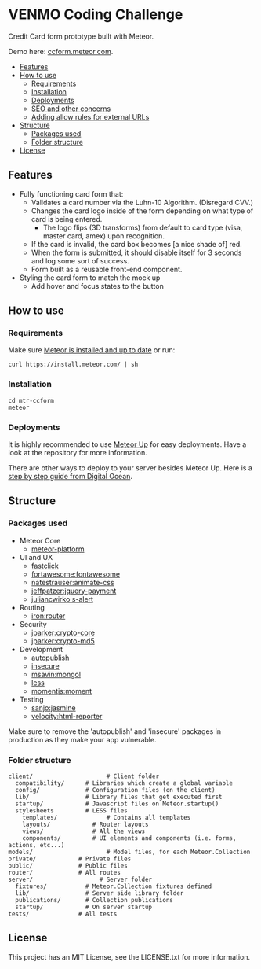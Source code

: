 # VENMO Coding Challenge

Credit Card form prototype built with Meteor.

Demo here: [ccform.meteor.com](http://ccform.meteor.com).

<!-- toc -->

* [Features](#features)
* [How to use](#how-to-use)
  * [Requirements](#requirements)
  * [Installation](#installation)
  * [Deployments](#deployments)
  * [SEO and other concerns](#seo-and-other-concerns)
  * [Adding allow rules for external URLs](#adding-allow-rules-for-external-urls)
* [Structure](#structure)
  * [Packages used](#packages-used)
  * [Folder structure](#folder-structure)
* [License](#license)

<!-- toc stop -->

## Features

* Fully functioning card form that:
  * Validates a card number via the Luhn-10 Algorithm. (Disregard CVV.)
  * Changes the card logo inside of the form depending on what type of card is being entered.
    * The logo flips (3D transforms) from default to card type (visa, master card, amex) upon recognition.
  * If the card is invalid, the card box becomes [a nice shade of] red.
  * When the form is submitted, it should disable itself for 3 seconds and log some sort of success.
  * Form built as a reusable front-end component.
* Styling the card form to match the mock up
  * Add hover and focus states to the button

## How to use

### Requirements

Make sure [Meteor is installed and up to date](https://www.meteor.com/install) or run:

```
curl https://install.meteor.com/ | sh
```

### Installation

```
cd mtr-ccform
meteor
```

### Deployments

It is highly recommended to use [Meteor Up](https://github.com/arunoda/meteor-up) for easy deployments.
Have a look at the repository for more information.

There are other ways to deploy to your server besides Meteor Up. Here is a [step by step guide from Digital Ocean](http://devo.ps/blog/deploy-your-meteor-apps-on-digital-ocean-in-5-minutes/).

## Structure

### Packages used

* Meteor Core
  * [meteor-platform](https://github.com/meteor/meteor/tree/devel/packages/meteor-platform)
* UI and UX
  * [fastclick](https://github.com/meteor/meteor/tree/devel/packages/fastclick)
  * [fortawesome:fontawesome](https://github.com/MeteorPackaging/Font-Awesome/)
  * [natestrauser:animate-css](https://github.com/nate-strauser/meteor-animate-css)
  * [jeffpatzer:jquery-payment](https://github.com/stripe/jquery.payment)
  * [juliancwirko:s-alert](https://github.com/juliancwirko/meteor-s-alert/)
* Routing
  * [iron:router](https://github.com/iron-meteor/iron-router)
* Security
  * [jparker:crypto-core](https://github.com/p-j/meteor-crypto-core)
  * [jparker:crypto-md5](https://github.com/p-j/meteor-crypto-md5)
* Development
  * [autopublish](https://github.com/meteor/meteor/tree/devel/packages/autopublish)
  * [insecure](https://github.com/meteor/meteor/tree/devel/packages/insecure)
  * [msavin:mongol](https://github.com/msavin/Mongol)
  * [less](https://github.com/meteor/meteor/tree/devel/packages/less)
  * [momentjs:moment](https://github.com/moment/moment/)
* Testing
  * [sanjo:jasmine](https://github.com/Sanjo/meteor-jasmine)
  * [velocity:html-reporter](https://github.com/meteor-velocity/html-reporter/)

Make sure to remove the 'autopublish' and 'insecure' packages in production as they make your app vulnerable.

### Folder structure

```
client/ 				    # Client folder
  compatibility/      # Libraries which create a global variable
  config/             # Configuration files (on the client)
  lib/                # Library files that get executed first
  startup/            # Javascript files on Meteor.startup()
  stylesheets         # LESS files
	templates/			    # Contains all templates
    layouts/            # Router layouts
    views/              # All the views
    components/         # UI elements and components (i.e. forms, actions, etc...)
models/  				    # Model files, for each Meteor.Collection
private/            # Private files
public/             # Public files
router/             # All routes
server/				      # Server folder
  fixtures/           # Meteor.Collection fixtures defined
  lib/                # Server side library folder
  publications/       # Collection publications
  startup/            # On server startup
tests/              # All tests
```

## License
This project has an MIT License, see the LICENSE.txt for more information.
